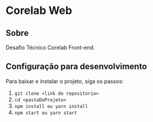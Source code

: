 # Corelab Web

## Sobre

Desafio Técnico Corelab Front-end.

## Configuração para desenvolvimento

Para baixar e instalar o projeto, siga os passos:

1. `git clone <link do repositorio>`
2. `cd <pastaDoProjeto>`
3. `npm install ou yarn install`
4. `npm start ou yarn start`
